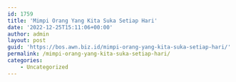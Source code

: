 ```yaml
---
id: 1759
title: 'Mimpi Orang Yang Kita Suka Setiap Hari'
date: '2022-12-25T15:11:06+00:00'
author: admin
layout: post
guid: 'https://bos.awn.biz.id/mimpi-orang-yang-kita-suka-setiap-hari/'
permalink: /mimpi-orang-yang-kita-suka-setiap-hari/
categories:
    - Uncategorized
---
```


